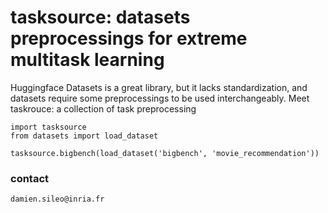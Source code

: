 # tasksource: datasets preprocessings for extreme multitask learning

Huggingface Datasets is a great library, but it lacks standardization, and datasets require some preprocessings to be used interchangeably.
Meet taskrouce: a collection of task preprocessing

```
import tasksource
from datasets import load_dataset

tasksource.bigbench(load_dataset('bigbench', 'movie_recommendation'))
```

 ### contact
 `damien.sileo@inria.fr`

                                                                                                                                                                                                                                                                                                                                                                                                                                                                                                                                                                                                                                                                                                                                                                                                                                                     
